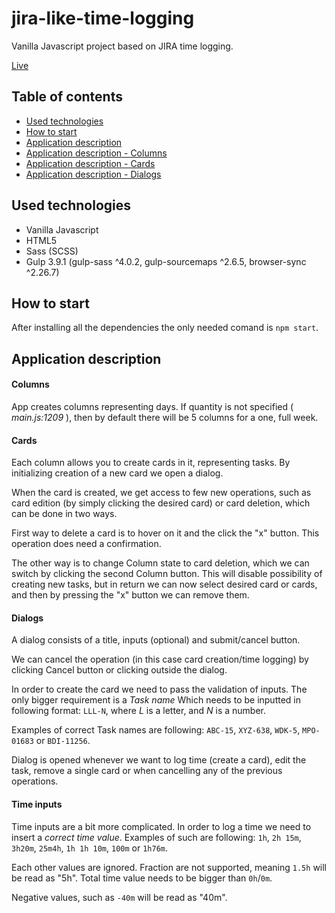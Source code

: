 # jira-like-time-logging
Vanilla Javascript project based on JIRA time logging.

[Live](http://kosmowski.ct8.pl/time-logging/)
## Table of contents
* [Used technologies](#used-technologies)
* [How to start](#how-to-start)
* [Application description](#application-description)
* [Application description - Columns](#columns)
* [Application description - Cards](#cards)
* [Application description - Dialogs](#dialogs)
## Used technologies
* Vanilla Javascript
* HTML5
* Sass (SCSS)
* Gulp 3.9.1 (gulp-sass ^4.0.2, gulp-sourcemaps ^2.6.5, browser-sync ^2.26.7)
## How to start
After installing all the dependencies the only needed comand is `npm start`.
## Application description
#### Columns
App creates columns representing days. If quantity is not specified ( *main.js:1209* ), then by default there will be 5 columns for a one, full week.
#### Cards
Each column allows you to create cards in it, representing tasks. By initializing creation of a new card we open a dialog.

When the card is created, we get access to few new operations, such as card edition (by simply clicking the desired card) or card deletion, which can be done in two ways.

First way to delete a card is to hover on it and the click the "x" button. This operation does need a confirmation.

The other way is to change Column state to card deletion, which we can switch by clicking the second Column button. This will disable possibility of creating new tasks, but in return we can now select desired card or cards, and then by pressing the "x" button we can remove them.

#### Dialogs
A dialog consists of a title, inputs (optional) and submit/cancel button.

We can cancel the operation (in this case card creation/time logging) by clicking Cancel button or clicking outside the dialog.

In order to create the card we need to pass the validation of inputs. The only bigger requirement is a *Task name* Which needs to be inputted in following format: `LLL-N`, where *L* is a letter, and *N* is a number.

Examples of correct Task names are following: `ABC-15`, `XYZ-638`, `WDK-5`, `MPO-01683` or `BDI-11256`.

Dialog is opened whenever we want to log time (create a card), edit the task, remove a single card or when cancelling any of the previous operations.

#### Time inputs
Time inputs are a bit more complicated. In order to log a time we need to insert a *correct time value*. Examples of such are following: `1h`, `2h 15m`, `3h20m`, `25m4h`, `1h 1h 10m`, `100m` or `1h76m`.

Each other values are ignored. Fraction are not supported, meaning `1.5h` will be read as "5h". Total time value needs to be bigger than `0h`/`0m`.

Negative values, such as `-40m` will be read as "40m".
